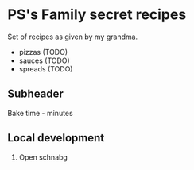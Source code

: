 # PS's Family secret recipes

Set of recipes as given by my grandma.

- pizzas (TODO)
- sauces (TODO)
- spreads (TODO)


## Subheader 

Bake time - minutes

## Local development

1. Open schnabg